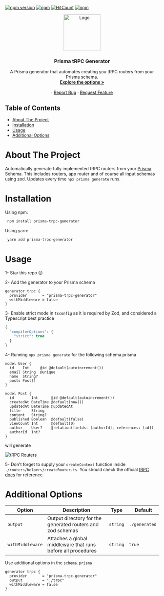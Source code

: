 [![npm version](https://badge.fury.io/js/prisma-trpc-generator.svg)](https://badge.fury.io/js/prisma-trpc-generator)
[![npm](https://img.shields.io/npm/dt/prisma-trpc-generator.svg)](https://www.npmjs.com/package/prisma-trpc-generator)
[![HitCount](https://hits.dwyl.com/omar-dulaimi/prisma-trpc-generator.svg?style=flat)](http://hits.dwyl.com/omar-dulaimi/prisma-trpc-generator)
[![npm](https://img.shields.io/npm/l/prisma-trpc-generator.svg)](LICENSE)

<p align="center">
  <a href="https://github.com/omar-dulaimi/prisma-trpc-generator">
    <img src="https://raw.githubusercontent.com/omar-dulaimi/prisma-trpc-generator/master/logo.png" alt="Logo" width="120" height="120">
  </a>
  <h3 align="center">Prisma tRPC Generator</h3>
  <p align="center">
    A Prisma generator that automates creating you tRPC routers from your Prisma schema.
    <br />
    <a href="https://github.com/omar-dulaimi/prisma-trpc-generator#additional-options"><strong>Explore the options »</strong></a>
    <br />
    <br />
    ·
    <a href="https://github.com/omar-dulaimi/prisma-trpc-generator/issues">Report Bug</a>
    ·
    <a href="https://github.com/omar-dulaimi/prisma-trpc-generator/issues">Request Feature</a>
  </p>
</p>

## Table of Contents

- [About The Project](#about-the-project)
- [Installation](#installation)
- [Usage](#usage)
- [Additional Options](#additional-options)

# About The Project

Automatically generate fully implemented tRPC routers from your [Prisma](https://github.com/prisma/prisma) Schema. This includes routers, app router and of course all input schemas using zod. Updates every time `npx prisma generate` runs.

# Installation

Using npm:

```bash
 npm install prisma-trpc-generator
```

Using yarn:

```bash
 yarn add prisma-trpc-generator
```

# Usage

1- Star this repo 😉

2- Add the generator to your Prisma schema

```prisma
generator trpc {
  provider       = "prisma-trpc-generator"
  withMiddleware = false
}
```

3- Enable strict mode in `tsconfig` as it is required by Zod, and considered a Typescript best practice

```ts
{
  "compilerOptions": {
    "strict": true
  }
}

```

4- Running `npx prisma generate` for the following schema.prisma

```prisma
model User {
  id    Int     @id @default(autoincrement())
  email String  @unique
  name  String?
  posts Post[]
}

model Post {
  id        Int      @id @default(autoincrement())
  createdAt DateTime @default(now())
  updatedAt DateTime @updatedAt
  title     String
  content   String?
  published Boolean  @default(false)
  viewCount Int      @default(0)
  author    User?    @relation(fields: [authorId], references: [id])
  authorId  Int?
}
```

will generate

![tRPC Routers](https://raw.githubusercontent.com/omar-dulaimi/prisma-trpc-generator/master/trpcRouters.png)

5- Don't forget to supply your `createContext` function inside `./routers/helpers/createRouter.ts`. You should check the official [tRPC docs](https://trpc.io/docs/context) for reference.

# Additional Options

| Option           |  Description                                                 | Type     |  Default      |
| ---------------- | ------------------------------------------------------------ | -------- | ------------- |
| `output`         | Output directory for the generated routers and zod schemas   | `string` | `./generated` |
| `withMiddleware` | Attaches a global middleware that runs before all procedures | `string` | `true`        |

Use additional options in the `schema.prisma`

```prisma
generator trpc {
  provider       = "prisma-trpc-generator"
  output         = "./trpc"
  withMiddleware = false
}
```
